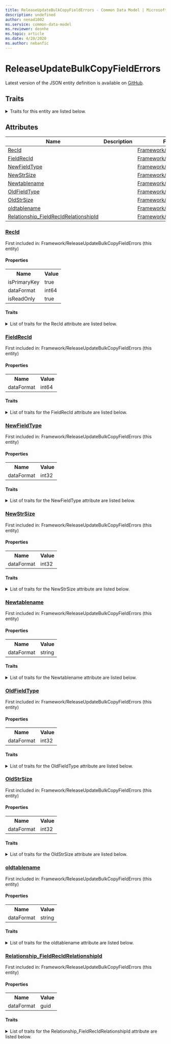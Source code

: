 ```yaml
---
title: ReleaseUpdateBulkCopyFieldErrors - Common Data Model | Microsoft Docs
description: undefined
author: nenad1002
ms.service: common-data-model
ms.reviewer: deonhe
ms.topic: article
ms.date: 4/20/2020
ms.author: nebanfic
---
```


# ReleaseUpdateBulkCopyFieldErrors

  
 Latest version of the JSON entity definition is available on <a href="https://github.com/Microsoft/CDM/tree/master/schemaDocuments/core/operationsCommon/Tables/System/SystemAdministration/Framework/ReleaseUpdateBulkCopyFieldErrors.cdm.json" target="_blank">GitHub</a>.  

## Traits

<details>
<summary>Traits for this entity are listed below.  
</summary>

**is.identifiedBy**  
  names a specifc identity attribute to use with an entity  <table><tr><th>Parameter</th><th>Value</th><th>Data type</th><th>Explanation</th></tr><tr><td>attribute</td><td>[ReleaseUpdateBulkCopyFieldErrors/(resolvedAttributes)/RecId](#RecId)</td><td>attribute</td><td></td></tr></table>

**is.CDM.entityVersion**  
  <table><tr><th>Parameter</th><th>Value</th><th>Data type</th><th>Explanation</th></tr><tr><td>versionNumber</td><td>"1.0.0"</td><td>string</td><td>semantic version number of the entity</td></tr></table>

**is.application.releaseVersion**  
  <table><tr><th>Parameter</th><th>Value</th><th>Data type</th><th>Explanation</th></tr><tr><td>releaseVersion</td><td>"10.0.13.0"</td><td>string</td><td>semantic version number of the application introducing this entity</td></tr></table>

</details>

## Attributes

|Name|Description|First Included in Instance|
|---|---|---|
|[RecId](#RecId)||<a href="ReleaseUpdateBulkCopyFieldErrors.md" target="_blank">Framework/ReleaseUpdateBulkCopyFieldErrors</a>|
|[FieldRecId](#FieldRecId)||<a href="ReleaseUpdateBulkCopyFieldErrors.md" target="_blank">Framework/ReleaseUpdateBulkCopyFieldErrors</a>|
|[NewFieldType](#NewFieldType)||<a href="ReleaseUpdateBulkCopyFieldErrors.md" target="_blank">Framework/ReleaseUpdateBulkCopyFieldErrors</a>|
|[NewStrSize](#NewStrSize)||<a href="ReleaseUpdateBulkCopyFieldErrors.md" target="_blank">Framework/ReleaseUpdateBulkCopyFieldErrors</a>|
|[Newtablename](#Newtablename)||<a href="ReleaseUpdateBulkCopyFieldErrors.md" target="_blank">Framework/ReleaseUpdateBulkCopyFieldErrors</a>|
|[OldFieldType](#OldFieldType)||<a href="ReleaseUpdateBulkCopyFieldErrors.md" target="_blank">Framework/ReleaseUpdateBulkCopyFieldErrors</a>|
|[OldStrSize](#OldStrSize)||<a href="ReleaseUpdateBulkCopyFieldErrors.md" target="_blank">Framework/ReleaseUpdateBulkCopyFieldErrors</a>|
|[oldtablename](#oldtablename)||<a href="ReleaseUpdateBulkCopyFieldErrors.md" target="_blank">Framework/ReleaseUpdateBulkCopyFieldErrors</a>|
|[Relationship_FieldRecIdRelationshipId](#Relationship_FieldRecIdRelationshipId)||<a href="ReleaseUpdateBulkCopyFieldErrors.md" target="_blank">Framework/ReleaseUpdateBulkCopyFieldErrors</a>|

### <a href=#RecId name="RecId">RecId</a>

First included in: Framework/ReleaseUpdateBulkCopyFieldErrors (this entity)  

#### Properties

<table><tr><th>Name</th><th>Value</th></tr><tr><td>isPrimaryKey</td><td>true</td></tr><tr><td>dataFormat</td><td>int64</td></tr><tr><td>isReadOnly</td><td>true</td></tr></table>

#### Traits

<details>
<summary>List of traits for the RecId attribute are listed below.</summary>

**is.dataFormat.integer**  
**is.dataFormat.big**  
**is.identifiedBy**  
names a specifc identity attribute to use with an entity  <table><tr><th>Parameter</th><th>Value</th><th>Data type</th><th>Explanation</th></tr><tr><td>attribute</td><td>[ReleaseUpdateBulkCopyFieldErrors/(resolvedAttributes)/RecId](#RecId)</td><td>attribute</td><td></td></tr></table>

**is.readOnly**  
**is.dataFormat.integer**  
**is.dataFormat.big**  
</details>

### <a href=#FieldRecId name="FieldRecId">FieldRecId</a>

First included in: Framework/ReleaseUpdateBulkCopyFieldErrors (this entity)  

#### Properties

<table><tr><th>Name</th><th>Value</th></tr><tr><td>dataFormat</td><td>int64</td></tr></table>

#### Traits

<details>
<summary>List of traits for the FieldRecId attribute are listed below.</summary>

**is.dataFormat.integer**  
**is.dataFormat.big**  
**is.dataFormat.integer**  
**is.dataFormat.big**  
</details>

### <a href=#NewFieldType name="NewFieldType">NewFieldType</a>

First included in: Framework/ReleaseUpdateBulkCopyFieldErrors (this entity)  

#### Properties

<table><tr><th>Name</th><th>Value</th></tr><tr><td>dataFormat</td><td>int32</td></tr></table>

#### Traits

<details>
<summary>List of traits for the NewFieldType attribute are listed below.</summary>

**is.dataFormat.integer**  
**is.dataFormat.integer**  
</details>

### <a href=#NewStrSize name="NewStrSize">NewStrSize</a>

First included in: Framework/ReleaseUpdateBulkCopyFieldErrors (this entity)  

#### Properties

<table><tr><th>Name</th><th>Value</th></tr><tr><td>dataFormat</td><td>int32</td></tr></table>

#### Traits

<details>
<summary>List of traits for the NewStrSize attribute are listed below.</summary>

**is.dataFormat.integer**  
**is.dataFormat.integer**  
</details>

### <a href=#Newtablename name="Newtablename">Newtablename</a>

First included in: Framework/ReleaseUpdateBulkCopyFieldErrors (this entity)  

#### Properties

<table><tr><th>Name</th><th>Value</th></tr><tr><td>dataFormat</td><td>string</td></tr></table>

#### Traits

<details>
<summary>List of traits for the Newtablename attribute are listed below.</summary>

**is.dataFormat.character**  
**is.dataFormat.big**  
**is.dataFormat.array**  
**is.dataFormat.character**  
**is.dataFormat.array**  
</details>

### <a href=#OldFieldType name="OldFieldType">OldFieldType</a>

First included in: Framework/ReleaseUpdateBulkCopyFieldErrors (this entity)  

#### Properties

<table><tr><th>Name</th><th>Value</th></tr><tr><td>dataFormat</td><td>int32</td></tr></table>

#### Traits

<details>
<summary>List of traits for the OldFieldType attribute are listed below.</summary>

**is.dataFormat.integer**  
**is.dataFormat.integer**  
</details>

### <a href=#OldStrSize name="OldStrSize">OldStrSize</a>

First included in: Framework/ReleaseUpdateBulkCopyFieldErrors (this entity)  

#### Properties

<table><tr><th>Name</th><th>Value</th></tr><tr><td>dataFormat</td><td>int32</td></tr></table>

#### Traits

<details>
<summary>List of traits for the OldStrSize attribute are listed below.</summary>

**is.dataFormat.integer**  
**is.dataFormat.integer**  
</details>

### <a href=#oldtablename name="oldtablename">oldtablename</a>

First included in: Framework/ReleaseUpdateBulkCopyFieldErrors (this entity)  

#### Properties

<table><tr><th>Name</th><th>Value</th></tr><tr><td>dataFormat</td><td>string</td></tr></table>

#### Traits

<details>
<summary>List of traits for the oldtablename attribute are listed below.</summary>

**is.dataFormat.character**  
**is.dataFormat.big**  
**is.dataFormat.array**  
**is.dataFormat.character**  
**is.dataFormat.array**  
</details>

### <a href=#Relationship_FieldRecIdRelationshipId name="Relationship_FieldRecIdRelationshipId">Relationship_FieldRecIdRelationshipId</a>

First included in: Framework/ReleaseUpdateBulkCopyFieldErrors (this entity)  

#### Properties

<table><tr><th>Name</th><th>Value</th></tr><tr><td>dataFormat</td><td>guid</td></tr></table>

#### Traits

<details>
<summary>List of traits for the Relationship_FieldRecIdRelationshipId attribute are listed below.</summary>

**is.dataFormat.character**  
**is.dataFormat.big**  
**is.dataFormat.array**  
**is.dataFormat.guid**  
**means.identity.entityId**  
**is.linkedEntity.identifier**  
Marks the attribute(s) that hold foreign key references to a linked (used as an attribute) entity. This attribute is added to the resolved entity to enumerate the referenced entities.  <table><tr><th>Parameter</th><th>Value</th><th>Data type</th><th>Explanation</th></tr><tr><td>entityReferences</td><td><table><tr><th>entityReference</th><th>attributeReference</th></tr><tr><td><a href="ReleaseUpdateBulkCopyField.md" target="_blank">/core/operationsCommon/Tables/System/SystemAdministration/Framework/ReleaseUpdateBulkCopyField.cdm.json/ReleaseUpdateBulkCopyField</a></td><td><a href="ReleaseUpdateBulkCopyField.md#RecId" target="_blank">RecId</a></td></tr></table></td><td>entity</td><td>a reference to the constant entity holding the list of entity references</td></tr></table>

**is.dataFormat.guid**  
**is.dataFormat.character**  
**is.dataFormat.array**  
</details>

